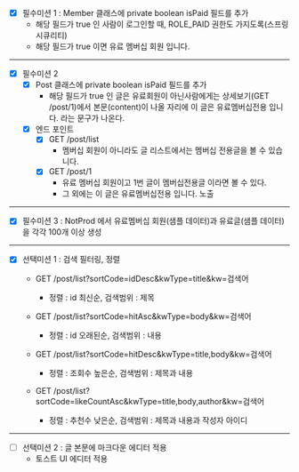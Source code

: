 
- [x]  필수미션 1 :  Member 클래스에 private boolean isPaid 필드를 추가
   - 해당 필드가 true 인 사람이 로그인할 때, ROLE_PAID 권한도 가지도록(스프링 시큐리티)
   - 해당 필드가 true 이면 유료 멤버십 회원 입니다.
<hr>

- [x] 필수미션 2  
  - [x] Post 클래스에 private boolean isPaid 필드를 추가
     - 해당 필드가 true 인 글은 유료회원이 아닌사람에게는 상세보기(GET /post/1)에서 본문(content)이 나올 자리에 이 글은 유료멤버십전용 입니다. 라는 문구가 나온다.
  - [x] 엔드 포인트
    - [x] GET /post/list
      - 멤버십 회원이 아니라도 글 리스트에서는 멤버십 전용글을 볼 수 있습니다.
    - [x] GET /post/1
      - 유료 멤버십 회원이고 1번 글이 멤버십전용글 이라면 볼 수 있다.
      - 그 외에는 이 글은 유료멤버십전용 입니다. 노출
<hr>

- [x] 필수미션 3 : NotProd 에서 유료멤버십 회원(샘플 데이터)과 유료글(샘플 데이터)을 각각 100개 이상 생성
<hr>

- [x] 선택미션 1 : 검색 필터링, 정렬
  - GET /post/list?sortCode=idDesc&kwType=title&kw=검색어
    - 정렬 : id 최신순, 검색범위 : 제목
   
  - GET /post/list?sortCode=hitAsc&kwType=body&kw=검색어
    - 정렬 : id 오래된순, 검색범위 : 내용
  
  - GET /post/list?sortCode=hitDesc&kwType=title,body&kw=검색어
    - 정렬 : 조회수 높은순, 검색범위 : 제목과 내용

  - GET /post/list?sortCode=likeCountAsc&kwType=title,body,author&kw=검색어
    - 정렬 : 추천수 낮은순, 검색범위 : 제목과 내용과 작성자 아이디
<hr>
    
- [ ] 선택미션 2 : 글 본문에 마크다운 에디터 적용
  - 토스트 UI 에디터 적용